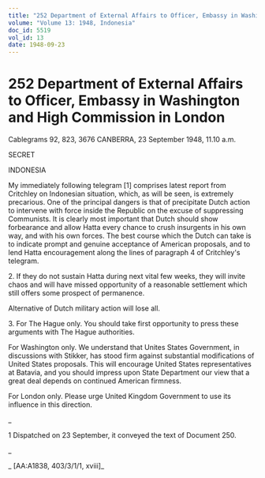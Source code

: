 ```yaml
---
title: "252 Department of External Affairs to Officer, Embassy in Washington and High Commission in London"
volume: "Volume 13: 1948, Indonesia"
doc_id: 5519
vol_id: 13
date: 1948-09-23
---
```


# 252 Department of External Affairs to Officer, Embassy in Washington and High Commission in London

Cablegrams 92, 823, 3676 CANBERRA, 23 September 1948, 11.10 a.m.

SECRET

INDONESIA

My immediately following telegram [1] comprises latest report from Critchley on Indonesian situation, which, as will be seen, is extremely precarious. One of the principal dangers is that of precipitate Dutch action to intervene with force inside the Republic on the excuse of suppressing Communists. It is clearly most important that Dutch should show forbearance and allow Hatta every chance to crush insurgents in his own way, and with his own forces. The best course which the Dutch can take is to indicate prompt and genuine acceptance of American proposals, and to lend Hatta encouragement along the lines of paragraph 4 of Critchley's telegram.

2\. If they do not sustain Hatta during next vital few weeks, they will invite chaos and will have missed opportunity of a reasonable settlement which still offers some prospect of permanence.

Alternative of Dutch military action will lose all.

3\. For The Hague only. You should take first opportunity to press these arguments with The Hague authorities.

For Washington only. We understand that Unites States Government, in discussions with Stikker, has stood firm against substantial modifications of United States proposals. This will encourage United States representatives at Batavia, and you should impress upon State Department our view that a great deal depends on continued American firmness.

For London only. Please urge United Kingdom Government to use its influence in this direction.

_

1 Dispatched on 23 September, it conveyed the text of Document 250.

_

_ [AA:A1838, 403/3/1/1, xviii]_
